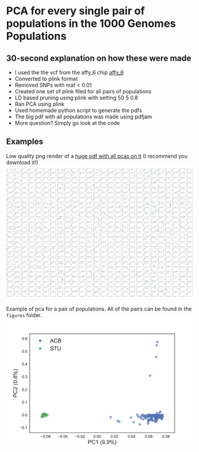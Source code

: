 # PCA for every single pair of populations in the 1000 Genomes Populations

## 30-second explanation on how these were made

* I used the the vcf from the affy_6 chip [affy_6](ftp://ftp.1000genomes.ebi.ac.uk/vol1/ftp/release/20130502/supporting/hd_genotype_chip/ALL.wgs.nhgri_coriell_affy_6.20140825.genotypes_has_ped.vcf.gz)
* Converted to plink format
* Removed SNPs with maf < 0.01
* Created one set of plink filed for all pairs of populations
* LD based pruning using plink with setting 50 5 0.8
* Ran PCA using plink
* Used homemade python script to generate the pdfs
* The big pdf with all populations was made using pdfjam
* More question? Simply go look at the code

## Examples 
Low quality png render of a [huge pdf with all pcas on it](results/all_pairwise_pca.pdf) (I recommend you download it!)
![all pca png](results/all_pairwise_pca.png)

Example of pca for a pair of populations. All of the pairs can be found in the `figures` folder. 
![demo pair pop pca](results/demo_pca.png)


